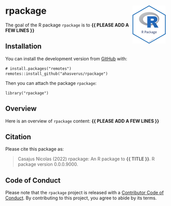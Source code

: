 <!-- README.md is generated from README.Rmd. Please edit that file -->

# rpackage <img src="man/figures/package-sticker.png" align="right" style="float:right; height:120px;"/>

<!-- badges: start -->
<!-- badges: end -->

The goal of the R package `rpackage` is to **{{ PLEASE ADD A FEW LINES
}}**

## Installation

You can install the development version from
[GitHub](https://github.com/) with:

    # install.packages("remotes")
    remotes::install_github("ahasverus/rpackage")

Then you can attach the package `rpackage`:

    library("rpackage")

## Overview

Here is an overview of `rpackage` content: **{{ PLEASE ADD A FEW LINES
}}**

## Citation

Please cite this package as:

> Casajus Nicolas (2022) rpackage: An R package to **{{ TITLE }}**. R
> package version 0.0.0.9000.

## Code of Conduct

Please note that the `rpackage` project is released with a [Contributor
Code of
Conduct](https://contributor-covenant.org/version/2/0/CODE_OF_CONDUCT.html).
By contributing to this project, you agree to abide by its terms.
